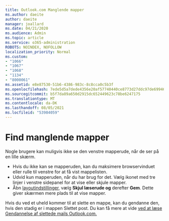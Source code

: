 ```yaml
---
title: Outlook.com Manglende mapper
ms.author: daeite
author: daeite
manager: joallard
ms.date: 04/21/2020
ms.audience: Admin
ms.topic: article
ms.service: o365-administration
ROBOTS: NOINDEX, NOFOLLOW
localization_priority: Normal
ms.custom:
- "1066"
- "1067"
- "1068"
- "1134"
- "8000061"
ms.assetid: e8e87530-51b6-4386-983c-8c8cca0c5b3f
ms.openlocfilehash: 7ede5d5a7dede4356e20af57740440ce8773d27ddc97de699466ad05c1c7a4bb
ms.sourcegitcommit: b5f7da89a650d2915dc652449623c78be6247175
ms.translationtype: MT
ms.contentlocale: da-DK
ms.lasthandoff: 08/05/2021
ms.locfileid: "53984059"
---
```

# <a name="find-missing-folders"></a>Find manglende mapper

Nogle brugere kan muligvis ikke se den venstre mapperude, når de ser på en lille skærm.

- Hvis du ikke kan se mapperuden, kan du maksimere browservinduet eller rulle til venstre for at få vist mappelisten.
- Udvid kun mapperuden, når du har brug for det. Vælg ikonet med tre linjer i venstre sidepanel for at vise eller skjule mapper.
- Åbn [layoutindstillinger,](https://outlook.live.com/mail/options/mail/layout) vælg **Skjul læserude og** derefter **Gem**. Dette giver skærmen mere plads til at vise mapper.

Hvis du ved et uheld kommer til at slette en mappe, kan du gendanne den, hvis den stadig er i mappen Slettet post. Du kan få mere at vide [ved at læse Gendannelse af slettede mails Outlook.com.](https://support.office.com/article/cf06ab1b-ae0b-418c-a4d9-4e895f83ed50)

